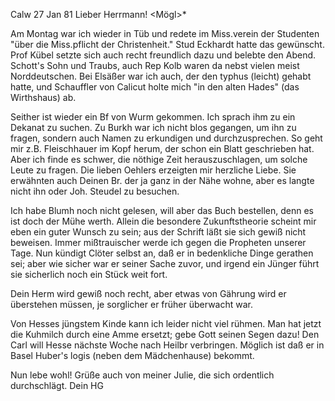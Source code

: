  Calw 27 Jan 81
Lieber Herrmann! <Mögl>*

Am Montag war ich wieder in Tüb und redete im Miss.verein der Studenten "über die Miss.pflicht der Christenheit." Stud Eckhardt hatte das gewünscht. Prof Kübel setzte sich auch recht freundlich dazu und belebte den Abend. Schott's Sohn und Traubs, auch Rep Kolb waren da nebst vielen meist Norddeutschen. Bei Elsäßer war ich auch, der den typhus (leicht) gehabt hatte, und Schauffler von Calicut holte mich "in den alten Hades" (das Wirthshaus) ab.

Seither ist wieder ein Bf von Wurm gekommen. Ich sprach ihm zu ein Dekanat zu suchen. Zu Burkh war ich nicht blos gegangen, um ihn zu fragen, sondern auch Namen zu erkundigen und durchzusprechen. So geht mir z.B. Fleischhauer im Kopf herum, der schon ein Blatt geschrieben hat. Aber ich finde es schwer, die nöthige Zeit herauszuschlagen, um solche Leute zu fragen. 
Die lieben Oehlers erzeigten mir herzliche Liebe. Sie erwähnten auch Deinen Br. der ja ganz in der Nähe wohne, aber es langte nicht ihn oder Joh. Steudel zu besuchen.

Ich habe Blumh noch nicht gelesen, will aber das Buch bestellen, denn es ist doch der Mühe werth. Allein die besondere Zukunftstheorie scheint mir eben ein guter Wunsch zu sein; aus der Schrift läßt sie sich gewiß nicht beweisen. Immer mißtrauischer werde ich gegen die Propheten unserer Tage. Nun kündigt Clöter selbst an, daß er in bedenkliche Dinge gerathen sei; aber wie sicher war er seiner Sache zuvor, und irgend ein Jünger führt sie sicherlich noch ein Stück weit fort.

Dein Herm wird gewiß noch recht, aber etwas von Gährung wird er überstehen müssen, je sorglicher er früher überwacht war.

Von Hesses jüngstem Kinde kann ich leider nicht viel rühmen. Man hat jetzt die Kuhmilch durch eine Amme ersetzt; gebe Gott seinen Segen dazu! Den Carl will Hesse nächste Woche nach Heilbr verbringen. Möglich ist daß er in Basel Huber's logis (neben dem Mädchenhause) bekommt.

Nun lebe wohl! Grüße auch von meiner Julie, die sich ordentlich durchschlägt.
 Dein HG
